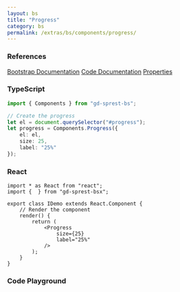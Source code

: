 ```yaml
---
layout: bs
title: "Progress"
category: bs
permalink: /extras/bs/components/progress/
---
```


### References

<div class="bs">
    <div class="list-group">
        <a class="list-group-item list-group-item-action" href="https://getbootstrap.com/docs/4.4/components/collapse/#progress">Bootstrap Documentation</a>
        <a class="list-group-item list-group-item-action" href="/docs/sprest-bs/modules/_components_progress_d_.html">Code Documentation</a>
        <a class="list-group-item list-group-item-action" href="/docs/sprest-bs/interfaces/_components_progress_d_.iprogressprops.html">Properties</a>
    </div>
</div>

### TypeScript

```ts
import { Components } from "gd-sprest-bs";

// Create the progress
let el = document.querySelector("#progress");
let progress = Components.Progress({
    el: el,
    size: 25,
    label: "25%"
});
```

### React

```tsx
import * as React from "react";
import {  } from "gd-sprest-bsx";

export class IDemo extends React.Component {
    // Render the component
    render() {
        return (
            <Progress
                size={25}
                label="25%"
            />
        );
    }
}
```

### Code Playground

<div id="playground" class="bs"></div>
<script type="text/javascript">
    // Wait for the page to load
    window.addEventListener("load", function() {
        // Create the code editor
        var editor = CodeEditor(document.getElementById("playground"), true, [
            '// Create the progress bar',
            'Components.Progress({',
            '\tel: app,',
            '\tsize: 25,',
            '\tlabel: "25%"',
            '});'
        ].join('\n'));
    });
</script>